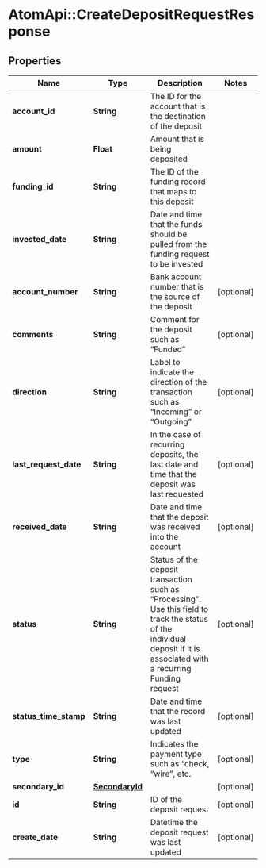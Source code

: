 # AtomApi::CreateDepositRequestResponse

## Properties
Name | Type | Description | Notes
------------ | ------------- | ------------- | -------------
**account_id** | **String** | The ID for the account that is the destination of the deposit | 
**amount** | **Float** | Amount that is being deposited | 
**funding_id** | **String** | The ID of the funding record that maps to this deposit | 
**invested_date** | **String** | Date and time that the funds should be pulled from the funding request to be invested | 
**account_number** | **String** | Bank account number that is the source of the deposit | [optional] 
**comments** | **String** | Comment for the deposit such as “Funded” | [optional] 
**direction** | **String** | Label to indicate the direction of the transaction such as “Incoming” or “Outgoing” | [optional] 
**last_request_date** | **String** | In the case of recurring deposits, the last date and time that the deposit was last requested | [optional] 
**received_date** | **String** | Date and time that the deposit was received into the account | [optional] 
**status** | **String** | Status of the deposit transaction such as “Processing”. Use this field to track the status of the individual deposit if it is associated with a recurring Funding request | [optional] 
**status_time_stamp** | **String** | Date and time that the record was last updated | [optional] 
**type** | **String** | Indicates the payment type such as “check, “wire”, etc. | [optional] 
**secondary_id** | [**SecondaryId**](SecondaryId.md) |  | [optional] 
**id** | **String** | ID of the deposit request | [optional] 
**create_date** | **String** | Datetime the deposit request was last updated | [optional] 


